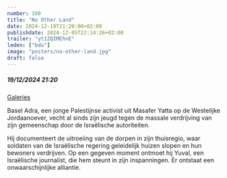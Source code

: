 ```yaml
---
number: 160
title: "No Other Land"
date: 2024-12-19T21:20:00+02:00
publishdate: 2024-12-05T22:14:26+02:00
trailer: "yt1ZQIMEhnE"
leden: ["bdu"]
image: "posters/no-other-land.jpg"
draft: false
---
```


##### 19/12/2024 21:20

[Galeries](https://galeries.be/nl/no-other-land/)

Basel Adra, een jonge Palestijnse activist uit Masafer Yatta op de Westelijke Jordaanoever,
vecht al sinds zijn jeugd tegen de massale verdrijving van zijn gemeenschap door de
Israëlische autoriteiten.
<!--more-->
Hij documenteert de uitroeiing van de dorpen in zijn
thuisregio, waar soldaten van de Israëlische regering geleidelijk huizen slopen
en hun bewoners verdrijven. Op een gegeven moment ontmoet hij Yuval, een Israëlische
journalist, die hem steunt in zijn inspanningen. Er ontstaat een onwaarschijnlijke alliantie.